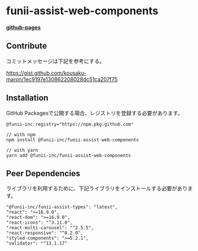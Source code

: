 # funii-assist-web-components

**[github-pages](https://funii-inc.github.io/funii-assist-web-components/)**

## Contribute

コミットメッセージは下記を参考にする。

https://gist.github.com/kousaku-maron/1ec9197e130862208028dc51ca207f75

## Installation

GitHub Packagesで公開する場合、レジストリを登録する必要があります。

```
@funii-inc:registry="https://npm.pkg.github.com"
```

```
// with npm
npm install @funii-inc/funii-assist-web-components

// with yarn
yarn add @funii-inc/funii-assist-web-components
```

## Peer Dependencies

ライブラリを利用するために、下記ライブラリをインストールする必要があります。

```
"@funii-inc/funii-assist-types": "latest",
"react": ">=16.9.0",
"react-dom": ">=16.9.0",
"react-icons": "^3.11.0",
"react-multi-carousel": "^2.5.5",
"react-responsive": "^8.2.0",
"styled-components": ">=5.2.1",
"validator": "^13.1.17"
```
